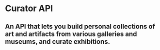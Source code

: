 # Curator API
## An API that lets you build personal collections of art and artifacts from various galleries and museums, and curate exhibitions.